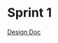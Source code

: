 # Sprint 1

[Design Doc](https://github.com/computationalmystic/sengfs19-group11/blob/master/Group%2011%20Design%20Doc.pdf)
